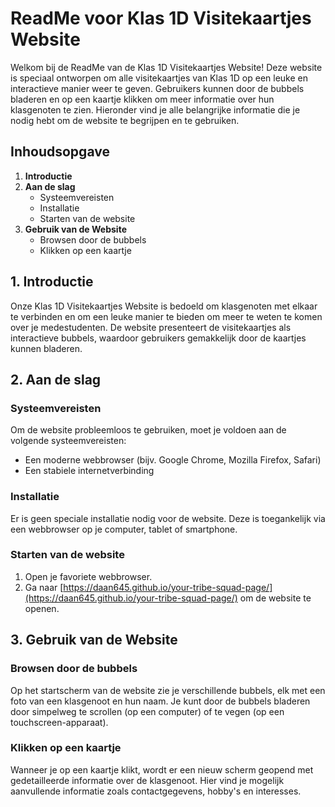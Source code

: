 # ReadMe voor Klas 1D Visitekaartjes Website

Welkom bij de ReadMe van de Klas 1D Visitekaartjes Website! Deze website is speciaal ontworpen om alle visitekaartjes van Klas 1D op een leuke en interactieve manier weer te geven. Gebruikers kunnen door de bubbels bladeren en op een kaartje klikken om meer informatie over hun klasgenoten te zien. Hieronder vind je alle belangrijke informatie die je nodig hebt om de website te begrijpen en te gebruiken.

## Inhoudsopgave
1. **Introductie**
2. **Aan de slag**
    - Systeemvereisten
    - Installatie
    - Starten van de website
3. **Gebruik van de Website**
    - Browsen door de bubbels
    - Klikken op een kaartje



## 1. Introductie

Onze Klas 1D Visitekaartjes Website is bedoeld om klasgenoten met elkaar te verbinden en om een leuke manier te bieden om meer te weten te komen over je medestudenten. De website presenteert de visitekaartjes als interactieve bubbels, waardoor gebruikers gemakkelijk door de kaartjes kunnen bladeren.

## 2. Aan de slag

### Systeemvereisten

Om de website probleemloos te gebruiken, moet je voldoen aan de volgende systeemvereisten:
- Een moderne webbrowser (bijv. Google Chrome, Mozilla Firefox, Safari)
- Een stabiele internetverbinding

### Installatie

Er is geen speciale installatie nodig voor de website. Deze is toegankelijk via een webbrowser op je computer, tablet of smartphone.

### Starten van de website

1. Open je favoriete webbrowser.
2. Ga naar [https://daan645.github.io/your-tribe-squad-page/](https://daan645.github.io/your-tribe-squad-page/) om de website te openen.

## 3. Gebruik van de Website

### Browsen door de bubbels

Op het startscherm van de website zie je verschillende bubbels, elk met een foto van een klasgenoot en hun naam. Je kunt door de bubbels bladeren door simpelweg te scrollen (op een computer) of te vegen (op een touchscreen-apparaat).

### Klikken op een kaartje

Wanneer je op een kaartje klikt, wordt er een nieuw scherm geopend met gedetailleerde informatie over de klasgenoot. Hier vind je mogelijk aanvullende informatie zoals contactgegevens, hobby's en interesses.
